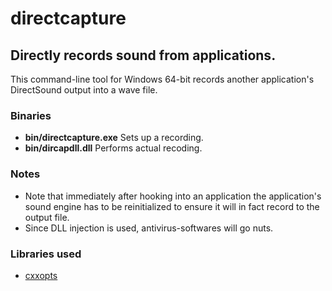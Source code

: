 # directcapture
## Directly records sound from applications.

This command-line tool for Windows 64-bit records another application's DirectSound output into a wave file.
### Binaries
* **bin/directcapture.exe** Sets up a recording.
* **bin/dircapdll.dll** Performs actual recoding.

### Notes
* Note that immediately after hooking into an application the application's sound engine has to be reinitialized to ensure it will in fact record to the output file.
* Since DLL injection is used, antivirus-softwares will go nuts. 


### Libraries used
* [cxxopts](https://github.com/jarro2783/cxxopts)
